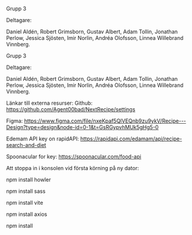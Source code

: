 Grupp 3

Deltagare:

Daniel Aldén,
Robert Grimsborn,
Gustav Albert,
Adam Tollin,
Jonathan Perlow,
Jessica Sjösten,
Imir Norlin,
Andréa Olofsson,
Linnea Willebrand Vinnberg.

Grupp 3

Deltagare:

Daniel Aldén,
Robert Grimsborn,
Gustav Albert,
Adam Tollin,
Jonathan Perlow,
Jessica Sjösten,
Imir Norlin,
Andréa Olofsson,
Linnea Willebrand Vinnberg.

Länkar till externa resurser:
Github:
https://github.com/Agent00bad/NextRecipe/settings

Figma:
https://www.figma.com/file/nxeKpaf5QlVEQnb9zu9ykV/Recipe---Design?type=design&node-id=0-1&t=GsRGypvhMUk5gHg5-0

Edemam API key on rapidAPI:
https://rapidapi.com/edamam/api/recipe-search-and-diet

Spoonacular for key: 
https://spoonacular.com/food-api

Att stoppa in i konsolen vid första körning på ny dator:

npm install howler

npm install sass

npm install vite

npm install axios

npm install
